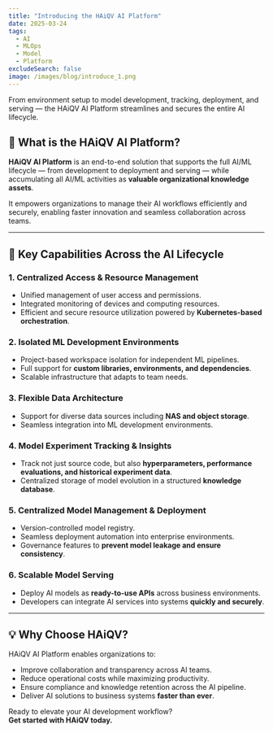 ```yaml
---
title: "Introducing the HAiQV AI Platform"
date: 2025-03-24
tags:
  - AI
  - MLOps
  - Model
  - Platform
excludeSearch: false
image: /images/blog/introduce_1.png
---
```

From environment setup to model development, tracking, deployment, and serving — the HAiQV AI Platform streamlines and secures the entire AI lifecycle.

<!--more-->

## 🚀 What is the HAiQV AI Platform?

**HAiQV AI Platform** is an end-to-end solution that supports the full AI/ML lifecycle — from development to deployment and serving — while accumulating all AI/ML activities as **valuable organizational knowledge assets**.

It empowers organizations to manage their AI workflows efficiently and securely, enabling faster innovation and seamless collaboration across teams.

---

## 🔗 Key Capabilities Across the AI Lifecycle

### 1. Centralized Access & Resource Management
- Unified management of user access and permissions.
- Integrated monitoring of devices and computing resources.
- Efficient and secure resource utilization powered by **Kubernetes-based orchestration**.

### 2. Isolated ML Development Environments
- Project-based workspace isolation for independent ML pipelines.
- Full support for **custom libraries, environments, and dependencies**.
- Scalable infrastructure that adapts to team needs.

### 3. Flexible Data Architecture
- Support for diverse data sources including **NAS and object storage**.
- Seamless integration into ML development environments.

### 4. Model Experiment Tracking & Insights
- Track not just source code, but also **hyperparameters, performance evaluations, and historical experiment data**.
- Centralized storage of model evolution in a structured **knowledge database**.

### 5. Centralized Model Management & Deployment
- Version-controlled model registry.
- Seamless deployment automation into enterprise environments.
- Governance features to **prevent model leakage and ensure consistency**.

### 6. Scalable Model Serving
- Deploy AI models as **ready-to-use APIs** across business environments.
- Developers can integrate AI services into systems **quickly and securely**.

---

## 💡 Why Choose HAiQV?

HAiQV AI Platform enables organizations to:

- Improve collaboration and transparency across AI teams.
- Reduce operational costs while maximizing productivity.
- Ensure compliance and knowledge retention across the AI pipeline.
- Deliver AI solutions to business systems **faster than ever**.

Ready to elevate your AI development workflow?  
**Get started with HAiQV today.**
